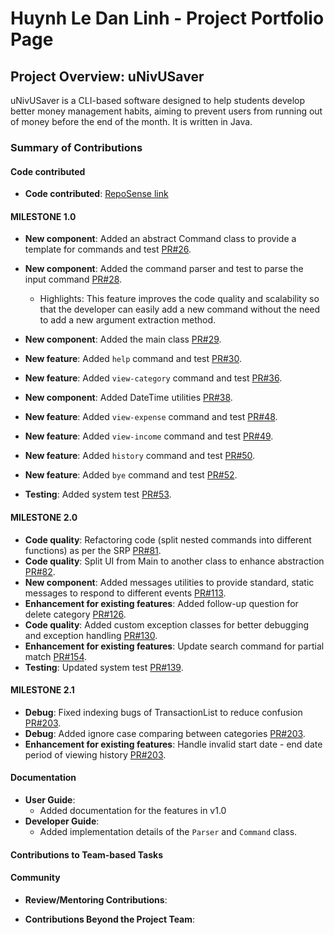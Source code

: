 # Huynh Le Dan Linh - Project Portfolio Page

## Project Overview: uNivUSaver

uNivUSaver is a CLI-based software designed to help students develop better money management habits, aiming to prevent users from running out of money before the end of the month. It is written in Java.

### Summary of Contributions

#### Code contributed
* **Code contributed**: [RepoSense link](https://nus-cs2113-ay2425s1.github.io/tp-dashboard/?search=DanLinhHuynh&sort=groupTitle&sortWithin=title&timeframe=commit&mergegroup=&groupSelect=groupByRepos&breakdown=true&checkedFileTypes=docs~functional-code~test-code~other&since=2024-09-20)

#### MILESTONE 1.0
* **New component**: Added an abstract Command class to provide a template for commands and test [PR#26](https://github.com/AY2425S1-CS2113-W10-4/tp/pull/26).
* **New component**: Added the command parser and test to parse the input command [PR#28](https://github.com/AY2425S1-CS2113-W10-4/tp/pull/28).
  * Highlights: This feature improves the code quality and scalability so that the developer can easily add a new command without the need to add a new argument extraction method.

* **New component**: Added the main class [PR#29](https://github.com/AY2425S1-CS2113-W10-4/tp/pull/29).
* **New feature**: Added `help` command and test [PR#30](https://github.com/AY2425S1-CS2113-W10-4/tp/pull/30).
* **New feature**: Added `view-category` command and test [PR#36](https://github.com/AY2425S1-CS2113-W10-4/tp/pull/36).
* **New component**: Added DateTime utilities [PR#38](https://github.com/AY2425S1-CS2113-W10-4/tp/pull/38).
* **New feature**: Added `view-expense` command and test [PR#48](https://github.com/AY2425S1-CS2113-W10-4/tp/pull/48).
* **New feature**: Added `view-income` command and test [PR#49](https://github.com/AY2425S1-CS2113-W10-4/tp/pull/49).
* **New feature**: Added `history` command and test [PR#50](https://github.com/AY2425S1-CS2113-W10-4/tp/pull/50).
* **New feature**: Added `bye` command and test [PR#52](https://github.com/AY2425S1-CS2113-W10-4/tp/pull/52).
* **Testing**:  Added system test [PR#53](https://github.com/AY2425S1-CS2113-W10-4/tp/pull/53).

#### MILESTONE 2.0  
* **Code quality**: Refactoring code (split nested commands into different functions) as per the SRP [PR#81](https://github.com/AY2425S1-CS2113-W10-4/tp/pull/81).
* **Code quality**: Split UI from Main to another class to enhance abstraction [PR#82](https://github.com/AY2425S1-CS2113-W10-4/tp/pull/82).
* **New component**: Added messages utilities to provide standard, static messages to respond to different events [PR#113](https://github.com/AY2425S1-CS2113-W10-4/tp/pull/113).
* **Enhancement for existing features**: Added follow-up question for delete category [PR#126](https://github.com/AY2425S1-CS2113-W10-4/tp/pull/126).
* **Code quality**: Added custom exception classes for better debugging and exception handling [PR#130](https://github.com/AY2425S1-CS2113-W10-4/tp/pull/130).
* **Enhancement for existing features**: Update search command for partial match [PR#154](https://github.com/AY2425S1-CS2113-W10-4/tp/pull/154).
* **Testing**:  Updated system test [PR#139](https://github.com/AY2425S1-CS2113-W10-4/tp/pull/139).

#### MILESTONE 2.1
* **Debug**: Fixed indexing bugs of TransactionList to reduce confusion [PR#203](https://github.com/AY2425S1-CS2113-W10-4/tp/pull/203).
* **Debug**: Added ignore case comparing between categories [PR#203](https://github.com/AY2425S1-CS2113-W10-4/tp/pull/203).
* **Enhancement for existing features**: Handle invalid start date - end date period of viewing history [PR#203](https://github.com/AY2425S1-CS2113-W10-4/tp/pull/203).  
  
#### Documentation
* **User Guide**:
  * Added documentation for the features in v1.0
* **Developer Guide**:
  * Added implementation details of the `Parser` and `Command` class.

#### Contributions to Team-based Tasks

#### Community
* **Review/Mentoring Contributions**:

* **Contributions Beyond the Project Team**:
